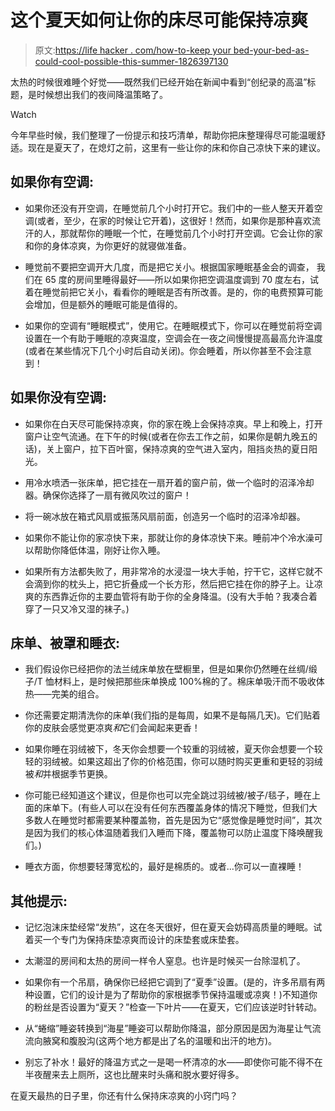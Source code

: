 # 这个夏天如何让你的床尽可能保持凉爽

> 原文:[https://life hacker . com/how-to-keep your bed-your-bed-as-could-cool-possible-this-summer-1826397130](https://lifehacker.com/how-to-keep-your-bed-as-cool-as-possible-this-summer-1826397130)

太热的时候很难睡个好觉——既然我们已经开始在新闻中看到“创纪录的高温”标题，是时候想出我们的夜间降温策略了。

Watch

今年早些时候，我们整理了一份提示和技巧清单，帮助你把床整理得尽可能温暖舒适。现在是夏天了，在熄灯之前，这里有一些让你的床和你自己凉快下来的建议。

## 如果你有空调:

*   如果你还没有开空调，在睡觉前几个小时打开它。我们中的一些人整天开着空调(或者，至少，在家的时候让它开着)，这很好！然而，如果你是那种喜欢流汗的人，那就帮你的睡眠一个忙，在睡觉前几个小时打开空调。它会让你的家和你的身体凉爽，为你更好的就寝做准备。

*   睡觉前不要把空调开大几度，而是把它关小。根据国家睡眠基金会的调查， 我们在 65 度的房间里睡得最好——所以如果你把空调温度调到 70 度左右，试着在睡觉前把它关小，看看你的睡眠是否有所改善。是的，你的电费预算可能会增加，但是额外的睡眠可能是值得的。
*   如果你的空调有“睡眠模式”，使用它。在睡眠模式下，你可以在睡觉前将空调设置在一个有助于睡眠的凉爽温度，空调会在一夜之间慢慢提高最高允许温度(或者在某些情况下几个小时后自动关闭)。你会睡着，所以你甚至不会注意到！

## 如果你没有空调:

*   如果你在白天尽可能保持凉爽，你的家在晚上会保持凉爽。早上和晚上，打开窗户让空气流通。在下午的时候(或者在你去工作之前，如果你是朝九晚五的话)，关上窗户，拉下百叶窗，保持凉爽的空气进入室内，阻挡炎热的夏日阳光。

*   用冷水喷洒一张床单，把它挂在一扇开着的窗户前，做一个临时的沼泽冷却器。确保你选择了一扇有微风吹过的窗户！
*   将一碗冰放在箱式风扇或振荡风扇前面，创造另一个临时的沼泽冷却器。
*   如果你不能让你的家凉快下来，那就让你的身体凉快下来。睡前冲个冷水澡可以帮助你降低体温，刚好让你入睡。
*   如果所有方法都失败了，用非常冷的水浸湿一块大手帕，拧干它，这样它就不会滴到你的枕头上，把它折叠成一个长方形，然后把它挂在你的脖子上。让凉爽的东西靠近你的主要血管将有助于你的全身降温。(没有大手帕？我凑合着穿了一只又冷又湿的袜子。)

## **床单、被罩和睡衣:**

*   我们假设你已经把你的法兰绒床单放在壁橱里，但是如果你仍然睡在丝绸/缎子/T 恤材料上，是时候把那些床单换成 100%棉的了。棉床单吸汗而不吸收体热——完美的组合。
*   你还需要定期清洗你的床单(我们指的是每周，如果不是每隔几天)。它们贴着你的皮肤会感觉更凉爽*和*它们会闻起来更香！
*   如果你睡在羽绒被下，冬天你会想要一个较重的羽绒被，夏天你会想要一个较轻的羽绒被。如果这超出了你的价格范围，你可以随时购买更重和更轻的羽绒被*和*并根据季节更换。

*   你可能已经知道这个建议，但是你也可以完全跳过羽绒被/被子/毯子，睡在上面的床单下。(有些人可以在没有任何东西覆盖身体的情况下睡觉，但我们大多数人在睡觉时都需要某种覆盖物，首先是因为它“感觉像是睡觉时间”，其次是因为我们的核心体温随着我们入睡而下降，覆盖物可以防止温度下降唤醒我们。)
*   睡衣方面，你想要轻薄宽松的，最好是棉质的。或者...你可以一直裸睡！

## 其他提示:

*   记忆泡沫床垫经常“发热”，这在冬天很好，但在夏天会妨碍高质量的睡眠。试着买一个专门为保持床垫凉爽而设计的床垫套或床垫套。

*   太潮湿的房间和太热的房间一样令人窒息。也许是时候买一台除湿机了。
*   如果你有一个吊扇，确保你已经把它调到了“夏季”设置。(是的，许多吊扇有两种设置，它们的设计是为了帮助你的家根据季节保持温暖或凉爽！)不知道你的粉丝是否设置为“夏天？”检查一下叶片——在夏天，它们应该逆时针转动。

*   从“蜷缩”睡姿转换到“海星”睡姿可以帮助你降温，部分原因是因为海星让气流流向腋窝和腹股沟(这两个地方都是出了名的温暖和出汗的地方)。

*   别忘了补水！最好的降温方式之一是喝一杯清凉的水——即使你可能不得不在半夜醒来去上厕所，这也比醒来时头痛和脱水要好得多。

在夏天最热的日子里，你还有什么保持床凉爽的小窍门吗？